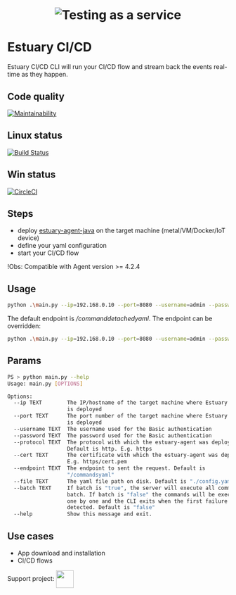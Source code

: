 <h1 align="center"><img src="./docs/images/banner_cli.png" alt="Testing as a service"></h1>  

# Estuary CI/CD
Estuary CI/CD CLI will run your CI/CD flow and stream back the events real-time as they happen.

## Code quality
[![Maintainability](https://api.codeclimate.com/v1/badges/315fdb698ad782505c96/maintainability)](https://codeclimate.com/repos/5f8b3da35a75ce3a01000c4c/maintainability)

## Linux status
[![Build Status](https://travis-ci.com/estuaryoss/estuary-cicd.svg?token=UC9Z5nQSPmb5vK5QLpJh&branch=main)](https://travis-ci.com/estuaryoss/estuary-cicd)

## Win status
[![CircleCI](https://circleci.com/gh/estuaryoss/estuary-cicd.svg?style=svg&circle-token=cd4dd66d5683d534ca44f5a64a644720149d8578)](https://circleci.com/gh/estuaryoss/estuary-cicd)

## Steps
-  deploy [estuary-agent-java](https://github.com/estuaryoss/estuary-agent-java)  on the target machine (metal/VM/Docker/IoT device)
-  define your yaml configuration 
-  start your CI/CD flow

!Obs: Compatible with Agent version >= 4.2.4 

## Usage
```bash
python .\main.py --ip=192.168.0.10 --port=8080 --username=admin --password=yourSecret --file="config.yaml"
```

The default endpoint is */commanddetachedyaml*. The endpoint can be overridden:
```bash
python .\main.py --ip=192.168.0.10 --port=8080 --username=admin --password=yourSecret --endpoint=/docker/command --file="config.yaml"
```

## Params
```bash
PS > python main.py --help
Usage: main.py [OPTIONS]

Options:
  --ip TEXT        The IP/hostname of the target machine where Estuary Agent
                   is deployed
  --port TEXT      The port number of the target machine where Estuary Agent
                   is deployed
  --username TEXT  The username used for the Basic authentication
  --password TEXT  The password used for the Basic authentication
  --protocol TEXT  The protocol with which the estuary-agent was deployed.
                   Default is http. E.g. https
  --cert TEXT      The certificate with which the estuary-agent was deployed.
                   E.g. https/cert.pem
  --endpoint TEXT  The endpoint to sent the request. Default is
                   "/commandsyaml"
  --file TEXT      The yaml file path on disk. Default is "./config.yaml"
  --batch TEXT     If batch is "true", the server will execute all commands in
                   batch. If batch is "false" the commands will be executed
                   one by one and the CLI exits when the first failure is
                   detected. Default is "false"
  --help           Show this message and exit.


```

## Use cases
-  App download and installation
-  CI/CD flows
  
Support project: <a href="https://paypal.me/catalindinuta?locale.x=en_US"><img src="https://lh3.googleusercontent.com/Y2_nyEd0zJftXnlhQrWoweEvAy4RzbpDah_65JGQDKo9zCcBxHVpajYgXWFZcXdKS_o=s180-rw" height="40" width="40" align="center"></a>    
